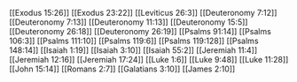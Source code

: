 [[Exodus 15:26]]
[[Exodus 23:22]]
[[Leviticus 26:3]]
[[Deuteronomy 7:12]]
[[Deuteronomy 7:13]]
[[Deuteronomy 11:13]]
[[Deuteronomy 15:5]]
[[Deuteronomy 26:18]]
[[Deuteronomy 26:19]]
[[Psalms 91:14]]
[[Psalms 106:3]]
[[Psalms 111:10]]
[[Psalms 119:6]]
[[Psalms 119:128]]
[[Psalms 148:14]]
[[Isaiah 1:19]]
[[Isaiah 3:10]]
[[Isaiah 55:2]]
[[Jeremiah 11:4]]
[[Jeremiah 12:16]]
[[Jeremiah 17:24]]
[[Luke 1:6]]
[[Luke 9:48]]
[[Luke 11:28]]
[[John 15:14]]
[[Romans 2:7]]
[[Galatians 3:10]]
[[James 2:10]]
